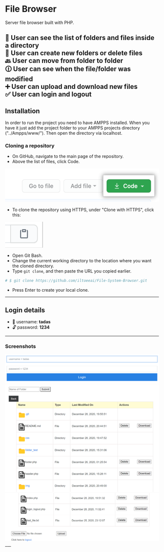 # File Browser


Server file browser built with PHP.

  :eyes: User can see the list of folders and files inside a directory <br>
  :file_folder: User can create new folders or delete files <br>
  :back: User can move from folder to folder <br>
  :clock1230: User can see when the file/folder was modified <br>
  :heavy_plus_sign: User can upload and download new files <br>
  :white_check_mark: User can login and logout <br>
---

## Installation


In order to run the project you need to have AMPPS installed. When you have it just add the project folder to your AMPPS projects directory ("../Ampps/www/"). Then open the directory via localhost.<br>

### Cloning a repository

- On GitHub, navigate to the main page of the repository.
- Above the list of files, click  Code.
<img src="img/git.png">

- To clone the repository using HTTPS, under "Clone with HTTPS", click this: <br>
<img src="img/git1.png">

- Open Git Bash.
- Change the current working directory to the location where you want the cloned directory.
- Type ``` git clone ```, and then paste the URL you copied earlier.

```bash
# $ git clone https://github.com/iltoeeai/File-System-Browser.git
```
- Press Enter to create your local clone.
___

## Login details


- :man: username: **tadas**
- :unlock: password: **1234**
___

### Screenshots

<div>
    <img src="img/login.png"/>
    <img src="img/dir.png"/>
    <img src="img/up.png"/>
</div>
___